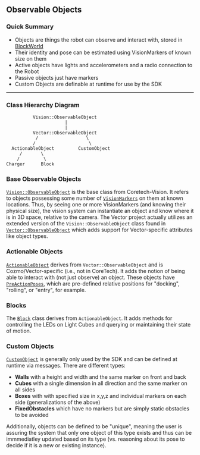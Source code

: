 ## Observable Objects

### Quick Summary

* Objects are things the robot can observe and interact with, stored in [BlockWorld](blockWorld.md)
* Their identity and pose can be estimated using VisionMarkers of known size on them
* Active objects have lights and accelerometers and a radio connection to the Robot
* Passive objects just have markers
* Custom Objects are definable at runtime for use by the SDK

---

### Class Hierarchy Diagram

```
          Vision::ObservableObject
                      |
                      |
          Vector::ObservableObject
           /                  \
          /                    \
  ActionableObject         CustomObject
     /       \          
    /         \         
Charger      Block  
```

### Base Observable Objects

[`Vision::ObservableObject`](/coretech/vision/engine/observableObject.h) is the base class from Coretech-Vision. It refers to objects possessing some number of [`VisionMarkers`](/coretech/vision/engine/visionMarker.h) on them at known locations. Thus, by seeing one or more VisionMarkers (and knowing their physical size), the vision system can instantiate an object and know where it is in 3D space, relative to the camera. The Vector project actually utilizes an extended version of the `Vision::ObservableObject` class found in [`Vector::ObservableObject`](/engine/cozmoObservableObject.h) which adds support for Vector-specific attributes like object types.

### Actionable Objects
[`ActionableObject`](/engine/actionableObject.h) derives from `Vector::ObservableObject` and is Cozmo/Vector-specific (i.e., not in CoreTech). It adds the notion of being able to interact with (not just observe) an object. These objects have [`PreActionPoses`](/engine/preActionPose.h), which are pre-defined relative positions for "docking", "rolling", or "entry", for example.

### Blocks
The [`Block`](/engine/block.h) class derives from `ActionableObject`. It adds methods for controlling the LEDs on Light Cubes and querying or maintaining their state of motion.

### Custom Objects
[`CustomObject`](/engine/customObject.h) is generally only used by the SDK and can be defined at runtime via messages. There are different types:

* **Walls** with a height and width and the same marker on front and back
* **Cubes** with a single dimension in all direction and the same marker on all sides
* **Boxes** with with specified size in x,y,z and individual markers on each side (generalizations of the above)
* **FixedObstacles** which have no markers but are simply static obstacles to be avoided

Additionally, objects can be defined to be "unique", meaning the user is assuring the system that only one object of this type exists and thus can be immmediatley updated based on its type (vs. reasoning about its pose to decide if it is a new or existing instance).
